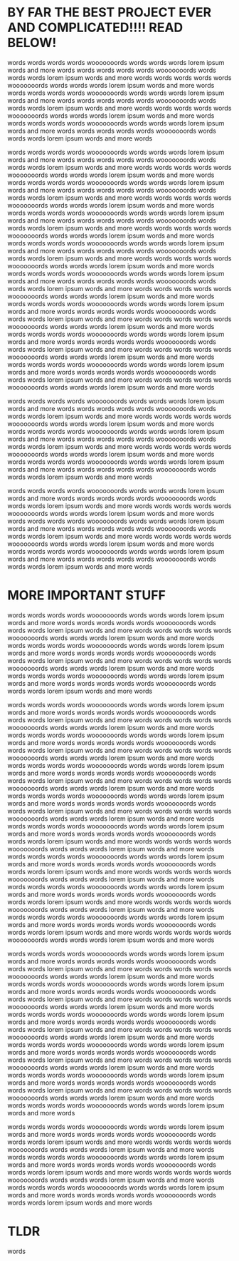 # BY FAR THE BEST PROJECT EVER AND COMPLICATED!!!! READ BELOW!

words words words words wooooooords words words words lorem ipsum words and more words words words words words wooooooords words words words lorem ipsum words and more words words words words words wooooooords words words words lorem ipsum words and more words words words words words wooooooords words words words lorem ipsum words and more words words words words words wooooooords words words words lorem ipsum words and more words words words words words wooooooords words words words lorem ipsum words and more words words words words words wooooooords words words words lorem ipsum words and more words words words words words wooooooords words words words lorem ipsum words and more words

words words words words wooooooords words words words lorem ipsum words and more words words words words words wooooooords words words words lorem ipsum words and more words words words words words wooooooords words words words lorem ipsum words and more words words words words words wooooooords words words words lorem ipsum words and more words words words words words wooooooords words words words lorem ipsum words and more words words words words words wooooooords words words words lorem ipsum words and more words words words words words wooooooords words words words lorem ipsum words and more words words words words words wooooooords words words words lorem ipsum words and more words words words words words wooooooords words words words lorem ipsum words and more words words words words words wooooooords words words words lorem ipsum words and more words words words words words wooooooords words words words lorem ipsum words and more words words words words words wooooooords words words words lorem ipsum words and more words words words words words wooooooords words words words lorem ipsum words and more words words words words words wooooooords words words words lorem ipsum words and more words words words words words wooooooords words words words lorem ipsum words and more words words words words words wooooooords words words words lorem ipsum words and more words words words words words wooooooords words words words lorem ipsum words and more words words words words words wooooooords words words words lorem ipsum words and more words words words words words wooooooords words words words lorem ipsum words and more words words words words words wooooooords words words words lorem ipsum words and more words words words words words wooooooords words words words lorem ipsum words and more words words words words words wooooooords words words words lorem ipsum words and more words words words words words wooooooords words words words lorem ipsum words and more words words words words words wooooooords words words words lorem ipsum words and more words

words words words words wooooooords words words words lorem ipsum words and more words words words words words wooooooords words words words lorem ipsum words and more words words words words words wooooooords words words words lorem ipsum words and more words words words words words wooooooords words words words lorem ipsum words and more words words words words words wooooooords words words words lorem ipsum words and more words words words words words wooooooords words words words lorem ipsum words and more words words words words words wooooooords words words words lorem ipsum words and more words words words words words wooooooords words words words lorem ipsum words and more words

words words words words wooooooords words words words lorem ipsum words and more words words words words words wooooooords words words words lorem ipsum words and more words words words words words wooooooords words words words lorem ipsum words and more words words words words words wooooooords words words words lorem ipsum words and more words words words words words wooooooords words words words lorem ipsum words and more words words words words words wooooooords words words words lorem ipsum words and more words words words words words wooooooords words words words lorem ipsum words and more words words words words words wooooooords words words words lorem ipsum words and more words

# MORE IMPORTANT STUFF

words words words words wooooooords words words words lorem ipsum words and more words words words words words wooooooords words words words lorem ipsum words and more words words words words words wooooooords words words words lorem ipsum words and more words words words words words wooooooords words words words lorem ipsum words and more words words words words words wooooooords words words words lorem ipsum words and more words words words words words wooooooords words words words lorem ipsum words and more words words words words words wooooooords words words words lorem ipsum words and more words words words words words wooooooords words words words lorem ipsum words and more words

words words words words wooooooords words words words lorem ipsum words and more words words words words words wooooooords words words words lorem ipsum words and more words words words words words wooooooords words words words lorem ipsum words and more words words words words words wooooooords words words words lorem ipsum words and more words words words words words wooooooords words words words lorem ipsum words and more words words words words words wooooooords words words words lorem ipsum words and more words words words words words wooooooords words words words lorem ipsum words and more words words words words words wooooooords words words words lorem ipsum words and more words words words words words wooooooords words words words lorem ipsum words and more words words words words words wooooooords words words words lorem ipsum words and more words words words words words wooooooords words words words lorem ipsum words and more words words words words words wooooooords words words words lorem ipsum words and more words words words words words wooooooords words words words lorem ipsum words and more words words words words words wooooooords words words words lorem ipsum words and more words words words words words wooooooords words words words lorem ipsum words and more words words words words words wooooooords words words words lorem ipsum words and more words words words words words wooooooords words words words lorem ipsum words and more words words words words words wooooooords words words words lorem ipsum words and more words words words words words wooooooords words words words lorem ipsum words and more words words words words words wooooooords words words words lorem ipsum words and more words words words words words wooooooords words words words lorem ipsum words and more words words words words words wooooooords words words words lorem ipsum words and more words words words words words wooooooords words words words lorem ipsum words and more words words words words words wooooooords words words words lorem ipsum words and more words

words words words words wooooooords words words words lorem ipsum words and more words words words words words wooooooords words words words lorem ipsum words and more words words words words words wooooooords words words words lorem ipsum words and more words words words words words wooooooords words words words lorem ipsum words and more words words words words words wooooooords words words words lorem ipsum words and more words words words words words wooooooords words words words lorem ipsum words and more words words words words words wooooooords words words words lorem ipsum words and more words words words words words wooooooords words words words lorem ipsum words and more words
words words words words wooooooords words words words lorem ipsum words and more words words words words words wooooooords words words words lorem ipsum words and more words words words words words wooooooords words words words lorem ipsum words and more words words words words words wooooooords words words words lorem ipsum words and more words words words words words wooooooords words words words lorem ipsum words and more words words words words words wooooooords words words words lorem ipsum words and more words words words words words wooooooords words words words lorem ipsum words and more words words words words words wooooooords words words words lorem ipsum words and more words

words words words words wooooooords words words words lorem ipsum words and more words words words words words wooooooords words words words lorem ipsum words and more words words words words words wooooooords words words words lorem ipsum words and more words words words words words wooooooords words words words lorem ipsum words and more words words words words words wooooooords words words words lorem ipsum words and more words words words words words wooooooords words words words lorem ipsum words and more words words words words words wooooooords words words words lorem ipsum words and more words words words words words wooooooords words words words lorem ipsum words and more words

# TLDR

words
